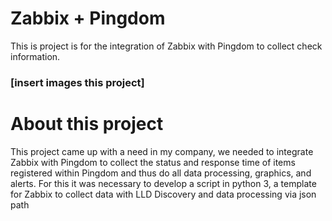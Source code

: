 # Zabbix + Pingdom
This is project is for the integration of Zabbix with Pingdom to collect check information.
### [insert images this project]
# About this project
This project came up with a need in my company, we needed to integrate Zabbix with Pingdom to collect the status and response time of items registered within Pingdom and thus do all data processing, graphics, and alerts. 
For this it was necessary to develop a script in python 3, a template for Zabbix to collect data with LLD Discovery and data processing via json path
